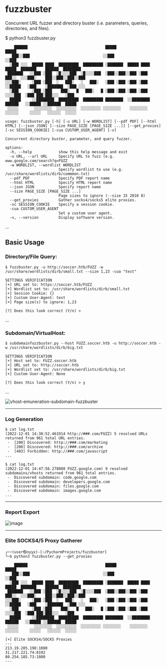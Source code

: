 # fuzzbuster
Concurrent URL fuzzer and directory buster (i.e. parameters, queries, directories, and files).

$ python3 fuzzbuster.py

        ██████                                   █████                         █████                      
       ███░░███                                 ░░███                         ░░███                       
      ░███ ░░░  █████ ████  █████████  █████████ ░███████  █████ ████  █████  ███████    ██████  ████████ 
     ███████   ░░███ ░███  ░█░░░░███  ░█░░░░███  ░███░░███░░███ ░███  ███░░  ░░░███░    ███░░███░░███░░███
    ░░░███░     ░███ ░███  ░   ███░   ░   ███░   ░███ ░███ ░███ ░███ ░░█████   ░███    ░███████  ░███ ░░░ 
      ░███      ░███ ░███    ███░   █   ███░   █ ░███ ░███ ░███ ░███  ░░░░███  ░███ ███░███░░░   ░███     
      █████     ░░████████  █████████  █████████ ████████  ░░████████ ██████   ░░█████ ░░██████  █████    
     ░░░░░       ░░░░░░░░  ░░░░░░░░░  ░░░░░░░░░ ░░░░░░░░    ░░░░░░░░ ░░░░░░     ░░░░░   ░░░░░░  ░░░░░     

    usage: fuzzbuster.py [-h] [-u URL] [-w WORDLIST] [--pdf PDF] [--html HTML] [--json JSON] [--size PAGE_SIZE [PAGE_SIZE ...]] [--get_proxies] [-sc SESSION_COOKIE] [-cua CUSTOM_USER_AGENT] [-v]

    Concurrent directory buster, parameter, and query fuzzer.

    options:
      -h, --help            show this help message and exit
      -u URL, --url URL     Specify URL to fuzz (e.g. www.google.com/search?q=FUZZ
      -w WORDLIST, --wordlist WORDLIST
                            Specify wordlist to use (e.g. /usr/share/wordlists/dirb/commmon.txt)
      --pdf PDF             Specify PDF report name
      --html HTML           Specify HTML report name
      --json JSON           Specify report name
      --size PAGE_SIZE [PAGE_SIZE ...]
                            Page sizes to ignore (--size 15 2010 8)
      --get_proxies         Gather socks4/socks5 elite proxies.
      -sc SESSION_COOKIE    Specify a session cookie.
      -cua CUSTOM_USER_AGENT
                            Set a custom user agent.
      -v, --version         Display software version.

...

## Basic Usage

### Directory/File Query:
    $ fuzzbuster.py -u http://soccer.htb/FUZZ -w /usr/share/wordlists/dirb/small.txt --size 1,23 -cua "test" 

    SETTINGS VERIFICATION
    [+] URL set to: https://soccer.htb/FUZZ
    [+] Wordlist set to: /usr/share/wordlists/dirb/small.txt
    [+] Session Cookie: {}
    [+] Custom User-Agent: test
    [+] Page size(s) to ignore: 1,23
  
    [?] Does this look correct (Y/n) > 

...

### Subdomain/VirtualHost:
    $ subdomainfuzzbuster.py --host FUZZ.soccer.htb -u http://soccer.htb -w /usr/share/wordlists/dirb/big.txt

    SETTINGS VERIFICATION
    [+] Host set to: FUZZ.soccer.htb
    [+] URL set to: http://soccer.htb
    [+] Wordlist set to: /usr/share/wordlists/dirb/big.txt
    [+] Custom User-Agent: None
    
    [?] Does this look correct (Y/n) > y

...

![vhost-emuneration-subdomain-fuzzbuster](https://user-images.githubusercontent.com/2483361/205157196-994fff4e-6925-414c-820c-1102657a0c39.gif)

---

### Log Generation

    $ cat log.txt  
    (2022-12-01 14:38:52.461914 http://###.com/FUZZ) 5 resolved URLs returned from 961 total URL entries.
     -  [200] Discovered: http://###.com/marketing
     -  [200] Discovered: http://###.com/archive
     -  [403] Forbidden: http://###.com/javascript
    ...

    $ cat log.txt
    (2022-12-01 14:47:56.278808 FUZZ.google.com) 9 resolved subdomains/vhosts returned from 961 total entries.
     -  Discovered subdomain: code.google.com
     -  Discovered subdomain: developers.google.com 
     -  Discovered subdomain: files.google.com
     -  Discovered subdomain: images.google.com 
    ...

---  

### Report Export  

![image](https://user-images.githubusercontent.com/2483361/193124127-3c259e17-1479-4cb2-b847-23355aff31ff.png)

---
              
### Elite SOCKS4/5 Proxy Gatherer

    ┌──(user㉿nyyx)-[~/PycharmProjects/fuzzbuster]
    └─$ python3 fuzzbuster.py --get_proxies
    
        ██████                                   █████                         █████                      
       ███░░███                                 ░░███                         ░░███                       
      ░███ ░░░  █████ ████  █████████  █████████ ░███████  █████ ████  █████  ███████    ██████  ████████ 
     ███████   ░░███ ░███  ░█░░░░███  ░█░░░░███  ░███░░███░░███ ░███  ███░░  ░░░███░    ███░░███░░███░░███
    ░░░███░     ░███ ░███  ░   ███░   ░   ███░   ░███ ░███ ░███ ░███ ░░█████   ░███    ░███████  ░███ ░░░ 
      ░███      ░███ ░███    ███░   █   ███░   █ ░███ ░███ ░███ ░███  ░░░░███  ░███ ███░███░░░   ░███     
      █████     ░░████████  █████████  █████████ ████████  ░░████████ ██████   ░░█████ ░░██████  █████    
     ░░░░░       ░░░░░░░░  ░░░░░░░░░  ░░░░░░░░░ ░░░░░░░░    ░░░░░░░░ ░░░░░░     ░░░░░   ░░░░░░  ░░░░░     
    
    [+] Elite SOCKS4/SOCK5 Proxies
    ---
    213.19.205.198:1080
    31.217.221.74:8192
    80.254.185.73:1080
    ---
